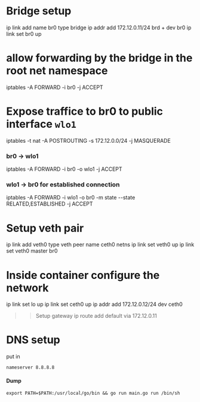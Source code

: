 # Bridge setup
ip link add name br0 type bridge
ip addr add 172.12.0.11/24 brd + dev br0
ip link set br0 up

# allow forwarding by the bridge in the root net namespace
iptables -A FORWARD -i br0 -j ACCEPT

# Expose traffice to br0 to public interface `wlo1`
iptables -t nat -A POSTROUTING -s 172.12.0.0/24 -j MASQUERADE
### br0 -> wlo1
iptables -A FORWARD -i br0 -o wlo1 -j ACCEPT
### wlo1 -> br0 for established connection
iptables -A FORWARD -i wlo1 -o br0 -m state --state RELATED,ESTABLISHED -j ACCEPT

# Setup veth pair
ip link add veth0 type veth peer name ceth0 netns <PID>
ip link set veth0 up
ip link set veth0 master br0

# Inside container configure the network
ip link set lo up
ip link set ceth0 up
ip addr add 172.12.0.12/24 dev ceth0
>> Setup gateway 
ip route add default via 172.12.0.11


# DNS setup
put in `       `
```
nameserver 8.8.8.8
```


#### Dump
```
export PATH=$PATH:/usr/local/go/bin && go run main.go run /bin/sh
```